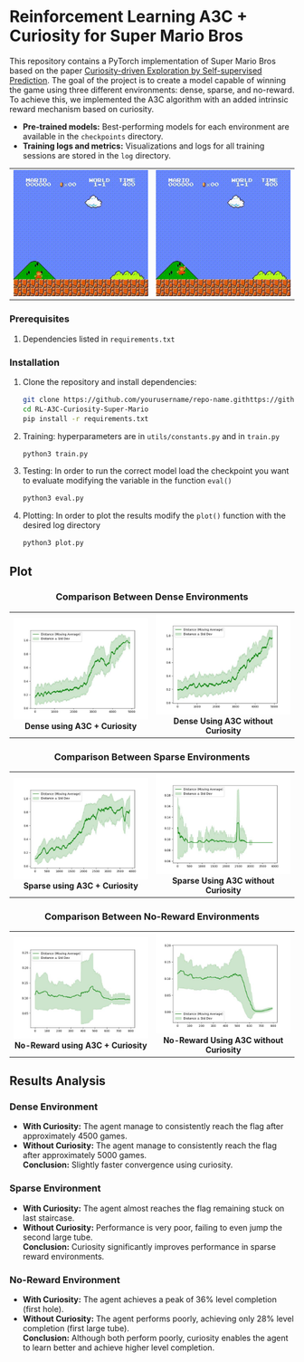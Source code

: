 # Reinforcement Learning A3C + Curiosity for Super Mario Bros

This repository contains a PyTorch implementation of Super Mario Bros based on the paper [Curiosity-driven Exploration by Self-supervised Prediction](https://github.com/pathak22/noreward-rl). The goal of the project is to create a model capable of winning the game using three different environments: dense, sparse, and no-reward. To achieve this, we implemented the A3C algorithm with an added intrinsic reward mechanism based on curiosity.
- **Pre-trained models:** Best-performing models for each environment are available in the `checkpoints` directory.
- **Training logs and metrics:** Visualizations and logs for all training sessions are stored in the `log` directory.

<table>
  <tr>
    <td>
      <img src="gif/mario_1_1_curiosity_dense.gif" alt="Mario Curiosity Dense" width="300"/>
    </td>
    <td>
      <img src="gif/mario_1_1_curiosity_sparse.gif" alt="Mario Curiosity Sparse" width="300"/>
    </td>
  </tr>
</table>

### Prerequisites

1. Dependencies listed in `requirements.txt`

### Installation

1. Clone the repository and install dependencies:
   ```bash
   git clone https://github.com/yourusername/repo-name.githttps://github.com/Francesco0101/RL-A3C-Curiosity-Super-Mario.git
   cd RL-A3C-Curiosity-Super-Mario
   pip install -r requirements.txt
   ```
2. Training: hyperparameters are in `utils/constants.py` and in `train.py`
   ```bash
   python3 train.py 
   ```
3. Testing: In order to run the correct model load the checkpoint you want to evaluate modifying the variable in the function `eval()`
   ```bash
   python3 eval.py
   ```
4. Plotting: In order to plot the results  modify the `plot()` function with the desired log directory 
   ```bash
   python3 plot.py 
   ```

## Plot 
<div align="center">
  <h3> Comparison Between Dense Environments</h3>
  <table>
    <tr>
      <td align="center">
        <img src="log/curiosity/dense/1_1/log_0/distance_plot.jpg" alt="Environment Dense With Curiosity" width="400"/>
        <br>
        <b>Dense using A3C + Curiosity</b>
      </td>
      <td align="center">
        <img src="log/no_curiosity/dense/1_1/log_0/distance_plot.jpg" alt="Environment Dense With no Curiosity" width="400"/>
        <br>
        <b>Dense Using A3C without Curiosity</b>
      </td>
    </tr>
  </table>
</div>

<div align="center">
  <h3> Comparison Between Sparse Environments</h3>
  <table>
    <tr>
      <td align="center">
        <img src="log/curiosity/sparse/1_1/log_0/distance_plot.jpg" alt="Environment Sparse With Curiosity" width="400"/>
        <br>
        <b>Sparse using A3C + Curiosity</b>
      </td>
      <td align="center">
        <img src="log/no_curiosity/sparse/1_1/log_0/distance_plot.jpg" alt="Environment Sparse With no Curiosity" width="400"/>
        <br>
        <b>Sparse Using A3C without Curiosity</b>
      </td>
    </tr>
  </table>
</div>

<div align="center">
  <h3> Comparison Between No-Reward Environments</h3>
  <table>
    <tr>
      <td align="center">
        <img src="log/curiosity/no_reward/1_1/log_0/distance_plot.jpg" alt="Environment No-Reward With Curiosity" width="400"/>
        <br>
        <b>No-Reward using A3C + Curiosity</b>
      </td>
      <td align="center">
        <img src="log/no_curiosity/no_reward/1_1/log_0/distance_plot.jpg" alt="Environment No-Reward With no Curiosity" width="400"/>
        <br>
        <b>No-Reward Using A3C without Curiosity</b>
      </td>
    </tr>
  </table>
</div>

## Results Analysis
### Dense Environment
- **With Curiosity:** The agent manage to consistently reach the flag after approximately 4500 games.  
- **Without Curiosity:** The agent manage to consistently reach the flag after approximately 5000 games.  
**Conclusion:** Slightly faster convergence using curiosity.

### Sparse Environment
- **With Curiosity:** The agent almost reaches the flag remaining stuck on last staircase.  
- **Without Curiosity:** Performance is very poor, failing to even jump the second large tube.  
**Conclusion:** Curiosity significantly improves performance in sparse reward environments.

### No-Reward Environment
- **With Curiosity:** The agent achieves a peak of 36% level completion (first hole).  
- **Without Curiosity:** The agent performs poorly, achieving only 28% level completion (first large tube).  
**Conclusion:** Although both perform poorly, curiosity enables the agent to learn better and achieve higher level completion.
   
